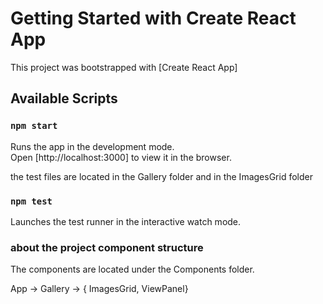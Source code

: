 # Getting Started with Create React App

This project was bootstrapped with [Create React App] 

## Available Scripts

### `npm start`

Runs the app in the development mode.\
Open [http://localhost:3000] to view it in the browser.

the test files are located in the Gallery folder and in the ImagesGrid folder
### `npm test`

Launches the test runner in the interactive watch mode.

### about the project component structure
The components are located under the Components folder.

App -> Gallery -> { ImagesGrid, ViewPanel}

